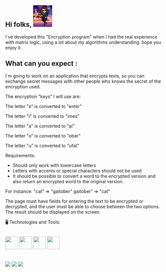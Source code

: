 ## Hi folks, <img src= "Img/Avatar Dria.jpeg" width="60" height= "68" alt = "Dria`s avatar" border-radius= 24px> 
I´ve developed this "Encryption program" when I had the real experience with matrix logic, using a lot about my algorithms understanding.
hope you enjoy it.


## What can you expect :


I´m going to work on an application that encrypts texts, so you can exchange secret messages with other people who knows the secret of the encryption used.

The encryption "keys" I will use are:

The letter "e" is converted to "enter"

The letter "i" is converted to "imes"

The letter "a" is converted to "ai"

The letter "o" is converted to "ober"

The letter "u" is converted to "ufat"

Requirements:
- Should only work with lowercase letters
- Letters with accents or special characters should not be used
- It should be possible to convert a word to the encrypted version and also return an encrypted word to the original version.

For instance:
"cat" => "gaitober"
gaitober" => "cat"

The page must have fields for entering the text to be encrypted or decrypted, and the user must be able to choose between the two options.
The result should be displayed on the screen.




🖥️ Technologies and Tools:
<div style = "display: inline_block"><br>
    <img align="center"  src="https://cdn.jsdelivr.net/gh/devicons/devicon@latest/icons/git/git-original.svg" width="40" height="40" /> 
    <img align="center"src="https://cdn.jsdelivr.net/gh/devicons/devicon@latest/icons/javascript/javascript-original.svg" width="40" height="40" />   
    <img align="center" src="https://cdn.jsdelivr.net/gh/devicons/devicon@latest/icons/css3/css3-original.svg" width="40" height="40" />
    <img align="center" src="https://cdn.jsdelivr.net/gh/devicons/devicon@latest/icons/html5/html5-original.svg" width="40" height="40" />
  
</div> 

#

<div>
<a href="https://www.youtube.com/@driaMuniz_Cyber" target="_blank"><img loading="lazy" src="https://img.shields.io/badge/YouTube-FF0000?style=for-the-badge&logo=youtube&logoColor=white" target="_blank"></a>
<a href = "mailto:driatchiita@gmail.com"><img loading="lazy" src="https://img.shields.io/badge/Gmail-D14836?style=for-the-badge&logo=gmail&logoColor=white" target="_blank"></a>
<a href="https://www.linkedin.com/in/adriana-freire-muniz-desenvolvedora-js/)" target="_blank"><img loading="lazy" src="https://img.shields.io/badge/-LinkedIn-%230077B5?style=for-the-badge&logo=linkedin&logoColor=white" target="_blank"></a>   
</div>

